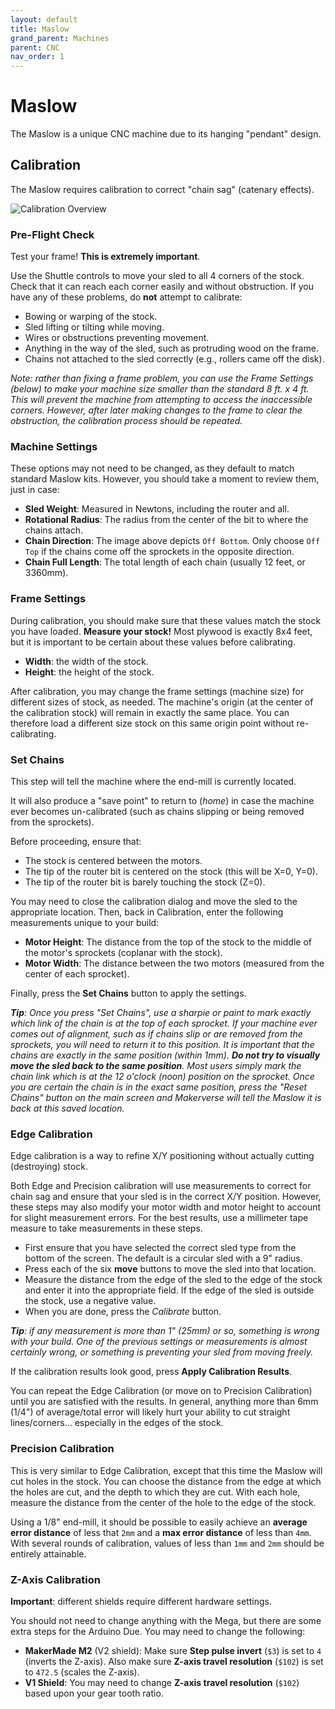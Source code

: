 ```yaml
---
layout: default
title: Maslow
grand_parent: Machines
parent: CNC
nav_order: 1
---
```


# Maslow

The Maslow is a unique CNC machine due to its hanging "pendant" design.

## Calibration

The Maslow requires calibration to correct "chain sag" (catenary effects).

![Calibration Overview](/assets/machines/maslow/calibration_overview.png)

### Pre-Flight Check

Test your frame! **This is extremely important**.

Use the Shuttle controls to move your sled to all 4 corners of the stock. Check that it can reach each corner easily and without obstruction. If you have any of these problems, do **not** attempt to calibrate:

- Bowing or warping of the stock.
- Sled lifting or tilting while moving.
- Wires or obstructions preventing movement.
- Anything in the way of the sled, such as protruding wood on the frame.
- Chains not attached to the sled correctly (e.g., rollers came off the disk).

_Note: rather than fixing a frame problem, you can use the Frame Settings (below) to make your machine size smaller than the standard 8 ft. x 4 ft. This will prevent the machine from attempting to access the inaccessible corners. However, after later making changes to the frame to clear the obstruction, the calibration process should be repeated._

### Machine Settings

These options may not need to be changed, as they default to match standard Maslow kits. However, you should take a moment to review them, just in case:

- **Sled Weight**: Measured in Newtons, including the router and all.
- **Rotational Radius**: The radius from the center of the bit to where the chains attach.
- **Chain Direction**: The image above depicts `Off Bottom`. Only choose `Off Top` if the chains come off the sprockets in the opposite direction.
- **Chain Full Length**: The total length of each chain (usually 12 feet, or 3360mm).

### Frame Settings

During calibration, you should make sure that these values match the stock you have loaded. **Measure your stock!** Most plywood is exactly 8x4 feet, but it is important to be certain about these values before calibrating.

- **Width**: the width of the stock.
- **Height**: the height of the stock.

After calibration, you may change the frame settings (machine size) for different sizes of stock, as needed. The machine's origin (at the center of the calibration stock) will remain in exactly the same place. You can therefore load a different size stock on this same origin point without re-calibrating.

### Set Chains

This step will tell the machine where the end-mill is currently located.

It will also produce a "save point" to return to (_home_) in case the machine ever becomes un-calibrated (such as chains slipping or being removed from the sprockets).

Before proceeding, ensure that:

- The stock is centered between the motors.
- The tip of the router bit is centered on the stock (this will be X=0, Y=0).
- The tip of the router bit is barely touching the stock (Z=0).

You may need to close the calibration dialog and move the sled to the appropriate location. Then, back in Calibration, enter the following measurements unique to your build:

- **Motor Height**: The distance from the top of the stock to the middle of the motor's sprockets (coplanar with the stock).
- **Motor Width**: The distance between the two motors (measured from the center of each sprocket).

Finally, press the **Set Chains** button to apply the settings.

_**Tip**: Once you press "Set Chains", use a sharpie or paint to mark exactly which link of the chain is at the top of each sprocket. If your machine ever comes out of alignment, such as if chains slip or are removed from the sprockets, you will need to return it to this position. It is important that the chains are exactly in the same position (within 1mm). **Do not try to visually move the sled back to the same position**. Most users simply mark the chain link which is at the 12 o'clock (noon) position on the sprocket. Once you are certain the chain is in the exact same position, press the "Reset Chains" button on the main screen and Makerverse will tell the Maslow it is back at this saved location._

### Edge Calibration

Edge calibration is a way to refine X/Y positioning without actually cutting (destroying) stock.

Both Edge and Precision calibration will use measurements to correct for chain sag and ensure that your sled is in the correct X/Y position. However, these steps may also modify your motor width and motor height to account for slight measurement errors. For the best results, use a millimeter tape measure to take measurements in these steps.

- First ensure that you have selected the correct sled type from the bottom of the screen. The default is a circular sled with a 9" radius.
- Press each of the six **move** buttons to move the sled into that location.
- Measure the distance from the edge of the sled to the edge of the stock and enter it into the appropriate field. If the edge of the sled is outside the stock, use a negative value.
- When you are done, press the _Calibrate_ button.

_**Tip**: if any measurement is more than 1" (25mm) or so, something is wrong with your build. One of the previous settings or measurements is almost certainly wrong, or something is preventing your sled from moving freely._

If the calibration results look good, press **Apply Calibration Results**.

You can repeat the Edge Calibration (or move on to Precision Calibration) until you are satisfied with the results. In general, anything more than 6mm (1/4") of average/total error will likely hurt your ability to cut straight lines/corners... especially in the edges of the stock.

### Precision Calibration

This is very similar to Edge Calibration, except that this time the Maslow will cut holes in the stock. You can choose the distance from the edge at which the holes are cut, and the depth to which they are cut. With each hole, measure the distance from the center of the hole to the edge of the stock.

Using a 1/8" end-mill, it should be possible to easily achieve an **average error distance** of less that `2mm` and a **max error distance** of less than `4mm`. With several rounds of calibration, values of less than `1mm` and `2mm` should be entirely attainable.

### Z-Axis Calibration

**Important**: different shields require different hardware settings.

You should not need to change anything with the Mega, but there are some extra steps for the Arduino Due. You may need to change the following:

- **MakerMade M2** (V2 shield): Make sure **Step pulse invert** (`$3`) is set to `4` (inverts the Z-axis). Also make sure **Z-axis travel resolution** (`$102`) is set to `472.5` (scales the Z-axis).
- **V1 Shield**: You may need to change **Z-axis travel resolution** (`$102`) based upon your gear tooth ratio.
